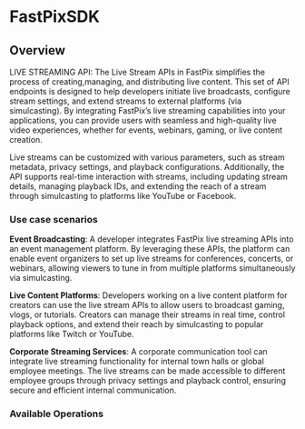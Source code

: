 # FastPixSDK

## Overview

LIVE STREAMING API: The Live Stream APIs in FastPix simplifies the process of creating,managing, and distributing live content. This set of API endpoints is designed to help developers initiate live broadcasts, configure stream settings, and extend streams to external platforms (via simulcasting). By integrating FastPix’s live streaming capabilities into your applications, you can provide users with seamless and high-quality live video experiences, whether for events, webinars, gaming, or live content creation. 

  Live streams can be customized with various parameters, such as stream metadata, privacy settings, and playback configurations. Additionally, the API supports real-time interaction with streams, including updating stream details, managing playback IDs, and extending the reach of a stream through simulcasting to platforms like YouTube or Facebook. 

<h3>Use case scenarios</h3>

  **Event Broadcasting**: A developer integrates FastPix live streaming APIs into an event management platform. By leveraging these APIs, the platform can enable event organizers to set up live streams for conferences, concerts, or webinars, allowing viewers to tune in from multiple platforms simultaneously via simulcasting. 

  **Live Content Platforms**: Developers working on a live content platform for creators can use the live stream APIs to allow users to broadcast gaming, vlogs, or tutorials. Creators can manage their streams in real time, control playback options, and extend their reach by simulcasting to popular platforms like Twitch or YouTube. 

  **Corporate Streaming Services**: A corporate communication tool can integrate live streaming functionality for internal town halls or global employee meetings. The live streams can be made accessible to different employee groups through privacy settings and playback control, ensuring secure and efficient internal communication. 

### Available Operations
